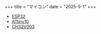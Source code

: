 +++
title = "マイコン"
date = "2025-5-1"
+++

- [ESP32](esp32)
- [ATtiny10](https://ruimo.github.io/attiny10-blink/)
- [CH32V003](https://ruimo.github.io/ch32v003try/)

